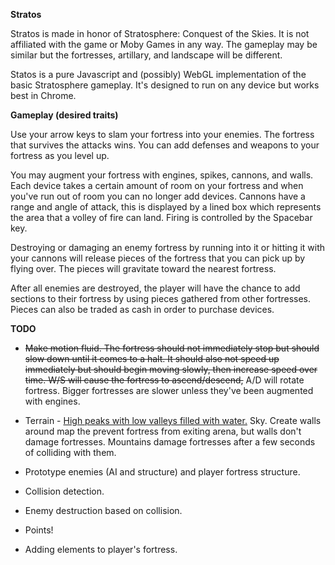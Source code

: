 **Stratos**

Stratos is made in honor of Stratosphere: Conquest of the Skies. It is not affiliated with the game or Moby Games in any way. 
The gameplay may be similar but the fortresses, artillary, and landscape will be different.

Statos is a pure Javascript and (possibly) WebGL implementation of the basic Stratosphere gameplay. It's designed to run on any device but works best in Chrome.

**Gameplay (desired traits)**

Use your arrow keys to slam your fortress into your enemies. The fortress that survives the attacks wins. You can add defenses and weapons to your fortress as you level up.

You may augment your fortress with engines, spikes, cannons, and walls. Each device takes a certain amount of room on your fortress and when you've run out of room you can no longer add devices. Cannons have a range and angle of attack, this is displayed by a lined box which represents the area that a volley of fire can land. Firing is controlled by the Spacebar key.

Destroying or damaging an enemy fortress by running into it or hitting it with your cannons will release pieces of the fortress that you can pick up by flying over. The pieces will gravitate toward the nearest fortress. 

After all enemies are destroyed, the player will have the chance to add sections to their fortress by using pieces gathered from other fortresses. Pieces can also be traded as cash in order to purchase devices.

**TODO**

* ~~Make motion fluid. The fortress should not immediately stop but should slow down until it comes to a halt. It should also not speed up immediately but should begin moving slowly, then increase speed over time. W/S will cause the fortress to ascend/descend,~~ A/D will rotate fortress. Bigger fortresses are slower unless they've been augmented with engines.

* Terrain - [High peaks with low valleys filled with water.](http://www.mobygames.com/images/shots/l/29259-stratosphere-conquest-of-the-skies-windows-screenshot-as-soon.jpg) Sky. Create walls around map the prevent fortress from exiting arena, but walls don't damage fortresses. Mountains damage fortresses after a few seconds of colliding with them.

* Prototype enemies (AI and structure) and player fortress structure. 

* Collision detection.

* Enemy destruction based on collision.

* Points!

* Adding elements to player's fortress.
